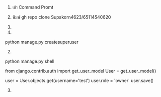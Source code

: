 1. เข้า Command Promt
2. พิมพ์ gh repo clone Supakorn4623/65114540620

3. 











1.
python manage.py createsuperuser





2.
python manage.py shell


from django.contrib.auth import get_user_model
User = get_user_model()

user = User.objects.get(username='test')
user.role = 'owner' 
user.save()

3.
